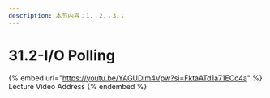 ```yaml
---
description: 本节内容：1.；2.；3.；
---
```


# 31.2-I/O Polling

{% embed url="https://youtu.be/YAGUDlm4Vpw?si=FktaATd1a71ECc4a" %}
Lecture Video Address
{% endembed %}
